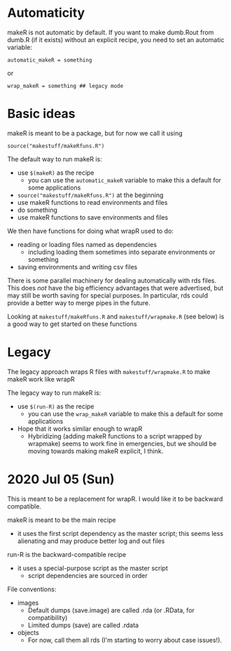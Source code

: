 
Automaticity
============

makeR is not automatic by default. If you want to make dumb.Rout from dumb.R (if it exists) without an explicit recipe, you need to set an automatic variable:

`automatic_makeR = something`

or

`wrap_makeR = something ## legacy mode`

Basic ideas
===========

makeR is meant to be a package, but for now we call it using 

`source("makestuff/makeRfuns.R")`

The default way to run makeR is:

* use `$(makeR)` as the recipe
	* you can use the `automatic_makeR` variable to make this a default for some applications
* `source("makestuff/makeRfuns.R")` at the beginning
* use makeR functions to read environments and files
* do something
* use makeR functions to save environments and files

We then have functions for doing what wrapR used to do:

* reading or loading files named as dependencies
	* including loading them sometimes into separate environments or something
* saving environments and writing csv files

There is some parallel machinery for dealing automatically with rds files. This does _not_ have the big efficiency advantages that were advertised, but may still be worth saving for special purposes. In particular, rds could provide a better way to merge pipes in the future.

Looking at `makestuff/makeRfuns.R` and `makestuff/wrapmake.R` (see below) is a good way to get started on these functions

Legacy
======

The legacy approach wraps R files with `makestuff/wrapmake.R` to make makeR work like wrapR

The legacy way to run makeR is:

* use `$(run-R)` as the recipe
	* you can use the `wrap_makeR` variable to make this a default for some applications
* Hope that it works similar enough to wrapR
	* Hybridizing (adding makeR functions to a script wrapped by wrapmake) seems to work fine in emergencies, but we should be moving towards making makeR explicit, I think.

2020 Jul 05 (Sun)
=================

This is meant to be a replacement for wrapR. I would like it to be backward compatible.

makeR is meant to be the main recipe
* it uses the first script dependency as the master script; this seems less alienating and may produce better log and out files

run-R is the backward-compatible recipe
* it uses a special-purpose script as the master script
	* script dependencies are sourced in order

File conventions:
* images
	* Default dumps (save.image) are called .rda (or .RData, for compatibility)
	* Limited dumps (save) are called .rdata
* objects
	* For now, call them all rds (I'm starting to worry about case issues!).
